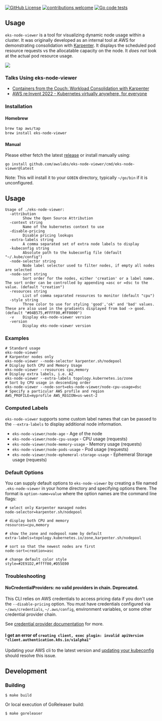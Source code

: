 [![GitHub License](https://img.shields.io/badge/License-Apache%202.0-ff69b4.svg)](https://github.com/awslabs/eks-node-viewer/blob/main/LICENSE)
[![contributions welcome](https://img.shields.io/badge/contributions-welcome-brightgreen.svg?style=flat)](https://github.com/awslabs/eks-node-viewer/issues)
[![Go code tests](https://github.com/awslabs/eks-node-viewer/actions/workflows/test.yaml/badge.svg)](https://github.com/awslabs/eks-node-viewer/actions/workflows/test.yaml)

## Usage

`eks-node-viewer` is a tool for visualizing dynamic node usage within a cluster.  It was originally developed as an internal tool at AWS for demonstrating consolidation with [Karpenter](https://karpenter.sh/).  It displays the scheduled pod resource requests vs the allocatable capacity on the node.  It *does not* look at the actual pod resource usage.

![](./.static/screenshot.png)

### Talks Using eks-node-viewer

- [Containers from the Couch: Workload Consolidation with Karpenter](https://www.youtube.com/watch?v=BnksdJ3oOEs)
- [AWS re:Invent 2022 - Kubernetes virtually anywhere, for everyone](https://www.youtube.com/watch?v=OB7IZolZk78)

### Installation

#### Homebrew

```bash
brew tap aws/tap
brew install eks-node-viewer
```

#### Manual
Please either fetch the latest [release](https://github.com/awslabs/eks-node-viewer/releases) or install manually using:
```shell
go install github.com/awslabs/eks-node-viewer/cmd/eks-node-viewer@latest
```

Note: This will install it to your `GOBIN` directory, typically `~/go/bin` if it is unconfigured.

## Usage
```shell
Usage of ./eks-node-viewer:
  -attribution
    	Show the Open Source Attribution
  -context string
    	Name of the kubernetes context to use
  -disable-pricing
    	Disable pricing lookups
  -extra-labels string
    	A comma separated set of extra node labels to display
  -kubeconfig string
    	Absolute path to the kubeconfig file (default "~/.kube/config")
  -node-selector string
    	Node label selector used to filter nodes, if empty all nodes are selected
  -node-sort string
    	Sort order for the nodes, either 'creation' or a label name. The sort order can be controlled by appending =asc or =dsc to the value. (default "creation")
  -resources string
    	List of comma separated resources to monitor (default "cpu")
  -style string
    	Three color to use for styling 'good','ok' and 'bad' values. These are also used in the gradients displayed from bad -> good. (default "#04B575,#FFFF00,#FF0000")
  -v	Display eks-node-viewer version
  -version
    	Display eks-node-viewer version
```

### Examples
```shell
# Standard usage
eks-node-viewer
# Karpenter nodes only
eks-node-viewer --node-selector karpenter.sh/nodepool
# Display both CPU and Memory Usage
eks-node-viewer --resources cpu,memory
# Display extra labels, i.e. AZ
eks-node-viewer --extra-labels topology.kubernetes.io/zone
# Sort by CPU usage in descending order
eks-node-viewer --node-sort=eks-node-viewer/node-cpu-usage=dsc
# Specify a particular AWS profile and region
AWS_PROFILE=myprofile AWS_REGION=us-west-2
```

### Computed Labels

`eks-node-viewer` supports some custom label names that can be passed to the `--extra-labels` to display additional node information. 

- `eks-node-viewer/node-age` - Age of the node
- `eks-node-viewer/node-cpu-usage` - CPU usage (requests)
- `eks-node-viewer/node-memory-usage` - Memory usage (requests)
- `eks-node-viewer/node-pods-usage` - Pod usage (requests)
- `eks-node-viewer/node-ephemeral-storage-usage` - Ephemeral Storage usage (requests)

### Default Options
You can supply default options to `eks-node-viewer` by creating a file named `.eks-node-viewer` in your home directory and specifying
options there. The format is `option-name=value` where the option names are the command line flags:
```text
# select only Karpenter managed nodes
node-selector=karpenter.sh/nodepool

# display both CPU and memory
resources=cpu,memory

# show the zone and nodepool name by default
extra-labels=topology.kubernetes.io/zone,karpenter.sh/nodepool

# sort so that the newest nodes are first
node-sort=creation=asc

# change default color style
style=#2E91D2,#ffff00,#D55E00
```

### Troubleshooting

#### NoCredentialProviders: no valid providers in chain. Deprecated.

This CLI relies on AWS credentials to access pricing data if you don't use the `--disable-pricing` option. You must have credentials configured via `~/aws/credentials`, `~/.aws/config`, environment variables, or some other credential provider chain.

See [credential provider documentation](https://docs.aws.amazon.com/sdk-for-go/api/aws/session/) for more.

#### I get an error of `creating client, exec plugin: invalid apiVersion "client.authentication.k8s.io/v1alpha1"`

Updating your AWS cli to the latest version and [updating your kubeconfig](https://docs.aws.amazon.com/cli/latest/reference/eks/update-kubeconfig.html) should resolve this issue.

## Development

### Building

```shell
$ make build
```

Or local execution of GoReleaser build:
```shell
$ make goreleaser
```
